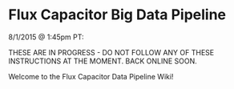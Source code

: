 # Flux Capacitor Big Data Pipeline

8/1/2015 @ 1:45pm PT:

THESE ARE IN PROGRESS - DO NOT FOLLOW ANY OF THESE INSTRUCTIONS AT THE MOMENT.
BACK ONLINE SOON.

Welcome to the Flux Capacitor Data Pipeline Wiki!
